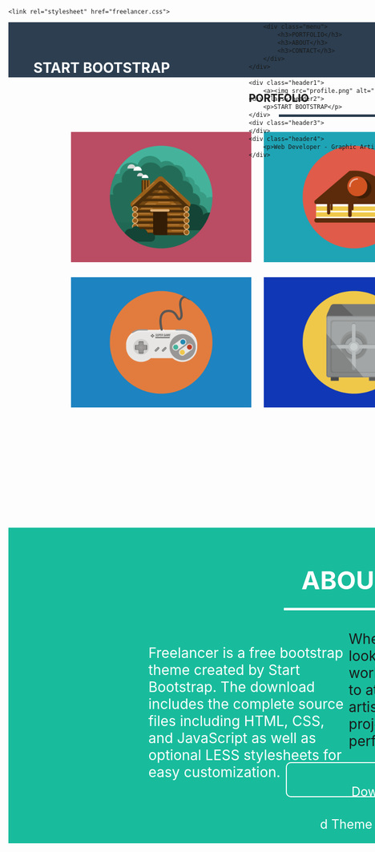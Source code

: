 <html lang="en">

<head>
    <meta charset="UTF-8">
    <meta name="viewport" content="width=device-width, initial-scale=1.0">
    <title>freelancer</title>

    <link rel="stylesheet" href="freelancer.css">
</head>

<body>
    <div class="header">
        <div class="headerh1">
            <b>
                <h1>START BOOTSTRAP</h1>
            </b>
        </div>

        <div class="menu">
            <h3>PORTFOLIO</h3>
            <h3>ABOUT</h3>
            <h3>CONTACT</h3>
        </div>
    </div>

    <div class="header1">
        <a><img src="profile.png" alt=""></a>
    <div class="header2">
        <p>START BOOTSTRAP</p>
    </div>
    <div class="header3">
    </div>
    <div class="header4">
        <p>Web Developer - Graphic Artist - User Experience Designer</p>
    </div>
</div>
<div class="contain">
    <h2>PORTFOLIO</h2>
    <div class="contain1"></div>
    <div class="contain2">
        <img src="cabin.png"alt="">
        <img src="cake.png" alt="">
        <img src="circus.png"alt="">
    </div>
    <div class="contain2">
        <img src="game.png"alt="">
        <img src="safe.png" alt="">
        <img src="submarine.png"alt="">
    </div>
    </div>
    <div class="about">
        <h1>ABOUT</h1>
        <div class="line"></div>
        <div class="row">
            <div class="row1">
                <p>Freelancer is a free bootstrap theme created by Start Bootstrap. The download includes the complete source files including HTML, CSS, and JavaScript as well as optional LESS stylesheets for easy customization.</p>
            </div>
            <div class="row2">
                <a>Whether you're a student looking to showcase your work, a professional looking to attract clients, or a graphic artist looking to share your projects, this template is the perfect starting point!</a>
            </div>
        </div>
        <div class="download">
            <p>Download Theme</p>
        </div>
    </div>
</body>

</html>
<style>
*{
    padding: 0;
    margin: 0;
}
.header
{
    width: 1349px;
    height: 110px;
    background-color: #2c3e50;
    clear: both;
}
.headerh1
{
    width: 380px;
    float: left;
    color: white;
    margin: 35px 50px;
}
.menu
{
    display: flex;
    float: right;
    color: white;
    /* margin-left: 470px; */
    margin: 18px 35px;
}
.menu h3
{
    padding: 25px 25px 0 0;
    flex-wrap: wrap-reverse;
}
.header1
{
    width: 1349px;
    height: 670px;
    background-color: #18bc9c;
}
.header1 a img
{
    margin-top: 100px;
    margin-left: 40%;
}
.header2
{
    font-size: 75px;
    color: white;
    text-align: center;
}
.header3
{
    width: 250px;
    height: 5px;
    background-color: white;
    margin:auto;
    margin-top: 25px
}
.header4
{
    color: white;
    font-size: 1.75em;
    text-align: center;
    margin-top: 30px;
}

.contain h2
{
    text-align: center;
    margin-top: 100px;
    font-size: 3em;
    font-family: Montserrat,"Helvetica Neue",Helvetica,Arial,sans-serif;
    color: #2c3e50;
}
.contain
{
    width: 1349px;
    height: 800px;
}
.contain1
{
    width: 250px;
    height: 5px;
    background-color: #2c3e50;
    margin-left: 40%;
    margin-top: 20px;
}
.contain2
{
    margin-left: 100px;
}
.contain2 img
{
    width: 360px;
    height: 260px;
    float:inline-start;
    margin-top: 30px;
    margin-left: 25px;
}
.about
{
    width: 1349px;
    height: 630px;
    background-color: #18bc9c;
    clear: both;
}
.about h1
{
    text-align: center;
    color: white;
    font-size: 50px;
    padding-top: 75px;
}
.line
{
    width: 250px;
    height: 5px;
    background-color: white;
    margin:auto;
    margin-top: 25px
}
.row
{
    width: 790px;
    height: 263px;
    margin: 40px auto auto auto;
    clear: both;
}
.row1
{
    width: 400px;
    text-justify: auto;
    font-size: 28px;
    color: white;
    float: left;
}
.row2
{
    width: 390px;
    text-justify: auto;
    font-size: 28px;
    color: white;
    float: left;
}
.download
{
    width: 238px;
    height: 66px;
    /* background-color: transparent; */
    margin: auto;
    border: solid 2px white;
    border-radius: 10px;
}
.download p{
    text-align: center;
    font-size: 25px;
    color: white;
    line-height: 65px;
}
</style>
